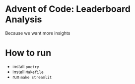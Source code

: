# Advent of Code: Leaderboard Analysis
Because we want more insights

# How to run
- install `poetry`
- install `Makefile`
- run `make streamlit`
